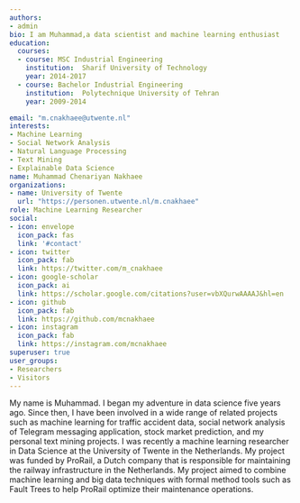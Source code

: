 ```yaml
---
authors:
- admin
bio: I am Muhammad,a data scientist and machine learning enthusiast
education:
  courses:
  - course: MSC Industrial Engineering
    institution:  Sharif University of Technology
    year: 2014-2017
  - course: Bachelor Industrial Engineering
    institution:  Polytechnique University of Tehran
    year: 2009-2014

email: "m.cnakhaee@utwente.nl"
interests:
- Machine Learning
- Social Network Analysis
- Natural Language Processing
- Text Mining
- Explainable Data Science
name: Muhammad Chenariyan Nakhaee
organizations:
- name: University of Twente
  url: "https://personen.utwente.nl/m.cnakhaee"
role: Machine Learning Researcher
social:
- icon: envelope
  icon_pack: fas
  link: '#contact'
- icon: twitter
  icon_pack: fab
  link: https://twitter.com/m_cnakhaee
- icon: google-scholar
  icon_pack: ai
  link: https://scholar.google.com/citations?user=vbXQurwAAAAJ&hl=en
- icon: github
  icon_pack: fab
  link: https://github.com/mcnakhaee
- icon: instagram
  icon_pack: fab
  link: https://instagram.com/mcnakhaee
superuser: true
user_groups:
- Researchers
- Visitors
---
```

My name is Muhammad. I began my adventure in data science five years ago. Since then, I have been involved in a wide range of related projects such as machine learning for traffic accident data, social network analysis of Telegram messaging application, stock market prediction, and my personal text mining projects. I was recently a machine learning researcher in Data Science at the University of Twente in the Netherlands. My project was funded by ProRail, a Dutch company that is responsible for maintaining the railway infrastructure in the Netherlands. My project aimed to combine machine learning and big data techniques with formal method tools such as Fault Trees to help ProRail optimize their maintenance operations. 
